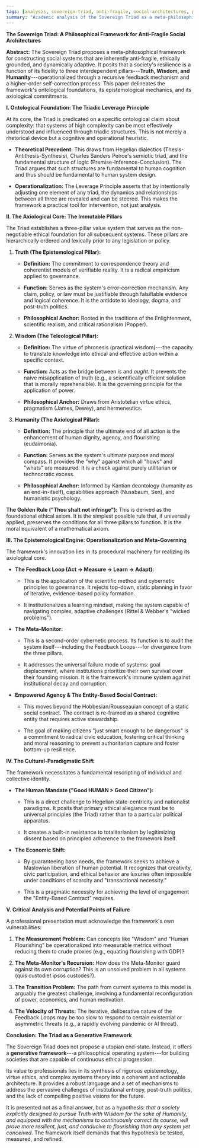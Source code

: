 ```yaml
---
tags: [analysis, sovereign-triad, anti-fragile, social-architectures, philosophy, academic, meta-philosophical]
summary: "Academic analysis of the Sovereign Triad as a meta-philosophical framework for anti-fragile social systems."
---
```


**The Sovereign Triad: A Philosophical Framework for Anti-Fragile Social
Architectures**

**Abstract:** The Sovereign Triad proposes a meta-philosophical
framework for constructing social systems that are inherently
anti-fragile, ethically grounded, and dynamically adaptive. It posits
that a society\'s resilience is a function of its fidelity to three
interdependent pillars---**Truth, Wisdom, and
Humanity**---operationalized through a recursive feedback mechanism and
a higher-order self-correction process. This paper delineates the
framework\'s ontological foundations, its epistemological mechanics, and
its axiological commitments.

**I. Ontological Foundation: The Triadic Leverage Principle**

At its core, the Triad is predicated on a specific ontological claim
about complexity: that systems of high complexity can be most
effectively understood and influenced through triadic structures. This
is not merely a rhetorical device but a cognitive and operational
heuristic.

- **Theoretical Precedent:** This draws from Hegelian dialectics
    (Thesis-Antithesis-Synthesis), Charles Sanders Peirce\'s semiotic
    triad, and the fundamental structure of logic
    (Premise-Inference-Conclusion). The Triad argues that such
    structures are fundamental to human cognition and thus should be
    fundamental to human system design.

- **Operationalization:** The Leverage Principle asserts that by
    intentionally adjusting one element of any triad, the dynamics and
    relationships between all three are revealed and can be steered.
    This makes the framework a practical tool for intervention, not just
    analysis.

**II. The Axiological Core: The Immutable Pillars**

The Triad establishes a three-pillar value system that serves as the
non-negotiable ethical foundation for all subsequent systems. These
pillars are hierarchically ordered and lexically prior to any
legislation or policy.

1. **Truth (The Epistemological Pillar):**

    - **Definition:** The commitment to correspondence theory and
        coherentist models of verifiable reality. It is a radical
        empiricism applied to governance.

    - **Function:** Serves as the system\'s error-correction
        mechanism. Any claim, policy, or law must be justifiable through
        falsifiable evidence and logical coherence. It is the antidote
        to ideology, dogma, and post-truth politics.

    - **Philosophical Anchor:** Rooted in the traditions of the
        Enlightenment, scientific realism, and critical rationalism
        (Popper).

2. **Wisdom (The Teleological Pillar):**

    - **Definition:** The virtue of phronesis (practical wisdom)---the
        capacity to translate knowledge into ethical and effective
        action within a specific context.

    - **Function:** Acts as the bridge between *is* and *ought*. It
        prevents the naive misapplication of truth (e.g., a
        scientifically efficient solution that is morally
        reprehensible). It is the governing principle for the
        application of power.

    - **Philosophical Anchor:** Draws from Aristotelian virtue ethics,
        pragmatism (James, Dewey), and hermeneutics.

3. **Humanity (The Axiological Pillar):**

    - **Definition:** The principle that the ultimate end of all
        action is the enhancement of human dignity, agency, and
        flourishing (eudaimonia).

    - **Function:** Serves as the system\'s ultimate purpose and moral
        compass. It provides the \"why\" against which all \"hows\" and
        \"whats\" are measured. It is a check against purely utilitarian
        or technocratic excess.

    - **Philosophical Anchor:** Informed by Kantian deontology
        (humanity as an end-in-itself), capabilities approach (Nussbaum,
        Sen), and humanistic psychology.

**The Golden Rule (\"Thou shalt not infringe\"):** This is derived as
the foundational ethical axiom. It is the simplest possible rule that,
if universally applied, preserves the conditions for all three pillars
to function. It is the moral equivalent of a mathematical axiom.

**III. The Epistemological Engine: Operationalization and
Meta-Governing**

The framework\'s innovation lies in its procedural machinery for
realizing its axiological core.

- **The Feedback Loop (Act -\> Measure -\> Learn -\> Adapt):**

  - This is the application of the scientific method and cybernetic
        principles to governance. It rejects top-down, static planning
        in favor of iterative, evidence-based policy formation.

  - It institutionalizes a learning mindset, making the system
        capable of navigating complex, adaptive challenges (Rittel &
        Webber\'s \"wicked problems\").

- **The Meta-Monitor:**

  - This is a second-order cybernetic process. Its function is to
        audit the system itself---including the Feedback Loops---for
        divergence from the three pillars.

  - It addresses the universal failure mode of systems: goal
        displacement, where institutions prioritize their own survival
        over their founding mission. It is the framework\'s immune
        system against institutional decay and corruption.

- **Empowered Agency & The Entity-Based Social Contract:**

  - This moves beyond the Hobbesian/Rousseauian concept of a static
        social contract. The contract is re-framed as a shared cognitive
        entity that requires active stewardship.

  - The goal of making citizens \"just smart enough to be
        dangerous\" is a commitment to radical civic education,
        fostering critical thinking and moral reasoning to prevent
        authoritarian capture and foster bottom-up resilience.

**IV. The Cultural-Paradigmatic Shift**

The framework necessitates a fundamental rescripting of individual and
collective identity.

- **The Human Mandate (\"Good HUMAN \> Good Citizen\"):**

  - This is a direct challenge to Hegelian state-centricity and
        nationalist paradigms. It posits that primary ethical allegiance
        must be to universal principles (the Triad) rather than to a
        particular political apparatus.

  - It creates a built-in resistance to totalitarianism by
        legitimizing dissent based on principled adherence to the
        framework itself.

- **The Economic Shift:**

  - By guaranteeing base needs, the framework seeks to achieve a
        Maslowian liberation of human potential. It recognizes that
        creativity, civic participation, and ethical behavior are
        luxuries often impossible under conditions of scarcity and
        \"transactional necessity.\"

  - This is a pragmatic necessity for achieving the level of
        engagement the \"Entity-Based Contract\" requires.

**V. Critical Analysis and Potential Points of Failure**

A professional presentation must acknowledge the framework\'s own
vulnerabilities:

1. **The Measurement Problem:** Can concepts like \"Wisdom\" and
    \"Human Flourishing\" be operationalized into measurable metrics
    without reducing them to crude proxies (e.g., equating flourishing
    with GDP)?

2. **The Meta-Monitor\'s Recursion:** How does the Meta-Monitor guard
    against its own corruption? This is an unsolved problem in all
    systems (quis custodiet ipsos custodes?).

3. **The Transition Problem:** The path from current systems to this
    model is arguably the greatest challenge, involving a fundamental
    reconfiguration of power, economics, and human motivation.

4. **The Velocity of Threats:** The iterative, deliberative nature of
    the Feedback Loops may be too slow to respond to certain existential
    or asymmetric threats (e.g., a rapidly evolving pandemic or AI
    threat).

**Conclusion: The Triad as a Generative Framework**

The Sovereign Triad does not propose a utopian end-state. Instead, it
offers a **generative framework**---a philosophical operating
system---for building societies that are capable of continuous ethical
progression.

Its value to professionals lies in its synthesis of rigorous
epistemology, virtue ethics, and complex systems theory into a coherent
and actionable architecture. It provides a robust language and a set of
mechanisms to address the pervasive challenges of institutional entropy,
post-truth politics, and the lack of compelling positive visions for the
future.

It is presented not as a final answer, but as a hypothesis: *that a
society explicitly designed to pursue Truth with Wisdom for the sake of
Humanity, and equipped with the mechanisms to continuously correct its
course, will prove more resilient, just, and conducive to flourishing
than any system yet conceived.* The framework itself demands that this
hypothesis be tested, measured, and refined.
